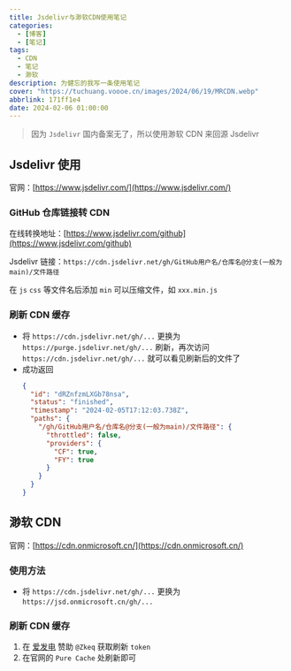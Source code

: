 ```yaml
---
title: Jsdelivr与渺软CDN使用笔记
categories:
  - [博客]
  - [笔记]
tags:
  - CDN
  - 笔记
  - 渺软
description: 为健忘的我写一条使用笔记
cover: "https://tuchuang.voooe.cn/images/2024/06/19/MRCDN.webp"
abbrlink: 171ff1e4
date: 2024-02-06 01:00:00
---
```


> 因为 `Jsdelivr` 国内备案无了，所以使用渺软 CDN 来回源 Jsdelivr

## Jsdelivr 使用

官网：[https://www.jsdelivr.com/](https://www.jsdelivr.com/)

### GitHub 仓库链接转 CDN

在线转换地址：[https://www.jsdelivr.com/github](https://www.jsdelivr.com/github)

Jsdelivr 链接：`https://cdn.jsdelivr.net/gh/GitHub用户名/仓库名@分支(一般为main)/文件路径`

在 `js` `css` 等文件名后添加 `min` 可以压缩文件，如 `xxx.min.js`

### 刷新 CDN 缓存

- 将 `https://cdn.jsdelivr.net/gh/...` 更换为 `https://purge.jsdelivr.net/gh/...` 刷新，再次访问 `https://cdn.jsdelivr.net/gh/...` 就可以看见刷新后的文件了
- 成功返回
  ```json
  {
    "id": "dRZnfzmLXGb78nsa",
    "status": "finished",
    "timestamp": "2024-02-05T17:12:03.738Z",
    "paths": {
      "/gh/GitHub用户名/仓库名@分支(一般为main)/文件路径": {
        "throttled": false,
        "providers": {
          "CF": true,
          "FY": true
        }
      }
    }
  }
  ```

## 渺软 CDN

官网：[https://cdn.onmicrosoft.cn/](https://cdn.onmicrosoft.cn/)

### 使用方法

- 将 `https://cdn.jsdelivr.net/gh/...` 更换为 `https://jsd.onmicrosoft.cn/gh/...`

### 刷新 CDN 缓存

1. 在 [爱发电](https://afdian.net/a/icodeq) 赞助 `@Zkeq` 获取刷新 `token`
2. 在官网的 `Pure Cache` 处刷新即可
